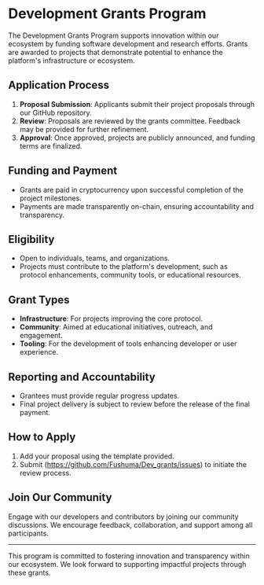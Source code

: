# Development Grants Program

The Development Grants Program supports innovation within our ecosystem by funding software development and research efforts. Grants are awarded to projects that demonstrate potential to enhance the platform's infrastructure or ecosystem.

## Application Process

1. **Proposal Submission**: Applicants submit their project proposals through our GitHub repository.
2. **Review**: Proposals are reviewed by the grants committee. Feedback may be provided for further refinement.
3. **Approval**: Once approved, projects are publicly announced, and funding terms are finalized.

## Funding and Payment

- Grants are paid in cryptocurrency upon successful completion of the project milestones.
- Payments are made transparently on-chain, ensuring accountability and transparency.

## Eligibility

- Open to individuals, teams, and organizations.
- Projects must contribute to the platform's development, such as protocol enhancements, community tools, or educational resources.

## Grant Types

- **Infrastructure**: For projects improving the core protocol.
- **Community**: Aimed at educational initiatives, outreach, and engagement.
- **Tooling**: For the development of tools enhancing developer or user experience.

## Reporting and Accountability

- Grantees must provide regular progress updates.
- Final project delivery is subject to review before the release of the final payment.

## How to Apply

1. Add your proposal using the template provided.
2. Submit (https://github.com/Fushuma/Dev_grants/issues) to initiate the review process.

## Join Our Community

Engage with our developers and contributors by joining our community discussions. We encourage feedback, collaboration, and support among all participants.

---

This program is committed to fostering innovation and transparency within our ecosystem. We look forward to supporting impactful projects through these grants.
